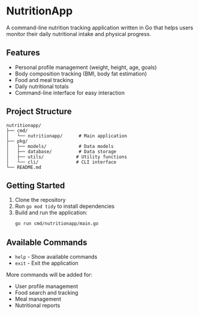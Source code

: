 # NutritionApp

A command-line nutrition tracking application written in Go that helps users monitor their daily nutritional intake and physical progress.

## Features

- Personal profile management (weight, height, age, goals)
- Body composition tracking (BMI, body fat estimation)
- Food and meal tracking
- Daily nutritional totals
- Command-line interface for easy interaction

## Project Structure

```
nutritionapp/
├── cmd/
│   └── nutritionapp/      # Main application
├── pkg/
│   ├── models/            # Data models
│   ├── database/          # Data storage
│   ├── utils/            # Utility functions
│   └── cli/              # CLI interface
└── README.md
```

## Getting Started

1. Clone the repository
2. Run `go mod tidy` to install dependencies
3. Build and run the application:
   ```bash
   go run cmd/nutritionapp/main.go
   ```

## Available Commands

- `help` - Show available commands
- `exit` - Exit the application

More commands will be added for:
- User profile management
- Food search and tracking
- Meal management
- Nutritional reports
